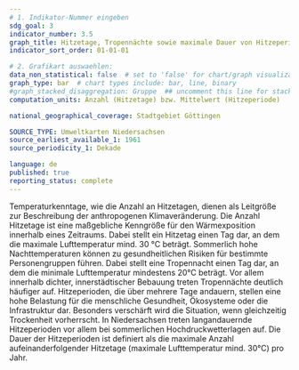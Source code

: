 ```yaml
---
# 1. Indikator-Nummer eingeben 
sdg_goal: 3
indicator_number: 3.5
graph_title: Hitzetage, Tropennächte sowie maximale Dauer von Hitzeperioden
indicator_sort_order: 01-01-01

# 2. Grafikart auswaehlen: 
data_non_statistical: false  # set to 'false' for chart/graph visualization 
graph_type: bar  # chart types include: bar, line, binary 
#graph_stacked_disaggregation: Gruppe  ## uncomment this line for stacked bars. eplace 'Geschlecht' with the field of aggregation. 
computation_units: Anzahl (Hitzetage) bzw. Mittelwert (Hitzeperiode)

national_geographical_coverage: Stadtgebiet Göttingen

SOURCE_TYPE: Umweltkarten Niedersachsen
source_earliest_available_1: 1961
source_periodicity_1: Dekade

language: de   
published: true 
reporting_status: complete
---
```

Temperaturkenntage, wie die Anzahl an Hitzetagen, dienen als Leitgröße zur Beschreibung der anthropogenen Klimaveränderung. Die Anzahl Hitzetage ist eine maßgebliche Kenngröße für den Wärmexposition innerhalb eines Zeitraums. Dabei stellt ein Hitzetag einen Tag dar, an dem die maximale Lufttemperatur mind. 30 °C beträgt. Sommerlich hohe Nachttemperaturen können zu gesundheitlichen Risiken für bestimmte Personengruppen führen. Dabei stellt eine Tropennacht einen Tag dar, an dem die minimale Lufttemperatur mindestens 20°C beträgt. Vor allem innerhalb dichter, innerstädtischer Bebauung treten Tropennächte deutlich häufiger auf. Hitzeperioden, die über mehrere Tage andauern, stellen eine hohe Belastung für die menschliche Gesundheit, Ökosysteme oder die Infrastruktur dar. Besonders verschärft wird die Situation, wenn gleichzeitig Trockenheit vorherrscht. In Niedersachsen treten langandauernde Hitzeperioden vor allem bei sommerlichen Hochdruckwetterlagen auf. Die Dauer der Hitzeperioden ist definiert als die maximale Anzahl aufeinanderfolgender Hitzetage (maximale Lufttemperatur mind. 30°C) pro Jahr.
